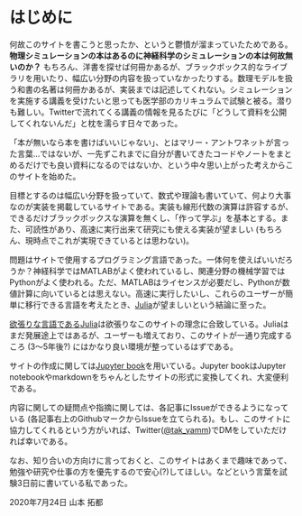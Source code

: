 # はじめに
何故このサイトを書こうと思ったか、というと鬱憤が溜まっていたためである。**物理シミュレーションの本はあるのに神経科学のシミュレーションの本は何故無いのか？** もちろん、洋書を探せば何冊かあるが、ブラックボックス的なライブラリを用いたり、幅広い分野の内容を扱っていなかったりする。数理モデルを扱う和書の名著は何冊かあるが、実装までは記述してくれない。シミュレーションを実施する講義を受けたいと思っても医学部のカリキュラムで試験と被る。潜りも難しい。Twitterで流れてくる講義の情報を見るたびに「どうして資料を公開してくれないんだ」と枕を濡らす日々であった。

「本が無いなら本を書けばいいじゃない」、とはマリー・アントワネットが言った言葉…ではないが、一先ずこれまでに自分が書いてきたコードやノートをまとめるだけでも良い資料になるのではないか、という中々思い上がった考えからこのサイトを始めた。

目標とするのは幅広い分野を扱っていて、数式や理論も書いていて、何より大事なのが実装を掲載しているサイトである。実装も線形代数の演算は許容するが、できるだけブラックボックスな演算を無くし、「作って学ぶ」を基本とする。また、可読性があり、高速に実行出来て研究にも使える実装が望ましい (もちろん、現時点でこれが実現できているとは思わない)。

問題はサイトで使用するプログラミング言語であった。一体何を使えばいいだろうか？神経科学ではMATLABがよく使われているし、関連分野の機械学習ではPythonがよく使われる。ただ、MATLABはライセンスが必要だし、Pythonが数値計算に向いているとは思えない。高速に実行したいし、これらのユーザーが簡単に移行できる言語を考えたとき、[Julia](https://julialang.org/)が望ましいという結論に至った。

[欲張りな言語であるJulia](https://www.geidai.ac.jp/~marui/julialang/why_we_created_julia/index.html)は欲張りなこのサイトの理念に合致している。Juliaはまだ発展途上ではあるが、ユーザーも増えており、このサイトが一通り完成するころ (3～5年後?) にはかなり良い環境が整っているはずである。

サイトの作成に関しては[Jupyter book](https://jupyterbook.org/intro.html)を用いている。Jupyter bookはJupyter notebookやmarkdownをちゃんとしたサイトの形式に変換してくれ、大変便利である。

内容に関しての疑問点や指摘に関しては、各記事にIssueができるようになっている (各記事右上のGithubマークからIssueを立てられる)。もし、このサイトに協力してくれるという方がいれば、Twitter([@tak_yamm](https://twitter.com/tak_yamm))でDMをしていただければ幸いである。

なお、知り合いの方向けに言っておくと、このサイトはあくまで趣味であって、勉強や研究や仕事の方を優先するので安心(?)してほしい。などという言葉を試験3日前に書いている私であった。

2020年7月24日
山本 拓都
